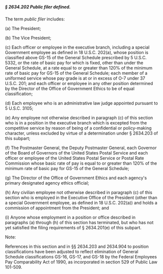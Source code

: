 ##### § 2634.202 Public filer defined. #####

The term *public filer* includes:

(a) The President;

(b) The Vice President;

(c) Each officer or employee in the executive branch, including a special Government employee as defined in 18 U.S.C. 202(a), whose position is classified above GS-15 of the General Schedule prescribed by 5 U.S.C. 5332, or the rate of basic pay for which is fixed, other than under the General Schedule, at a rate equal to or greater than 120% of the minimum rate of basic pay for GS-15 of the General Schedule; each member of a uniformed service whose pay grade is at or in excess of O-7 under 37 U.S.C. 201; and each officer or employee in any other position determined by the Director of the Office of Government Ethics to be of equal classification;

(d) Each employee who is an administrative law judge appointed pursuant to 5 U.S.C. 3105;

(e) Any employee not otherwise described in paragraph (c) of this section who is in a position in the executive branch which is excepted from the competitive service by reason of being of a confidential or policy-making character, unless excluded by virtue of a determination under § 2634.203 of this subpart;

(f) The Postmaster General, the Deputy Postmaster General, each Governor of the Board of Governors of the United States Postal Service and each officer or employee of the United States Postal Service or Postal Rate Commission whose basic rate of pay is equal to or greater than 120% of the minimum rate of basic pay for GS-15 of the General Schedule;

(g) The Director of the Office of Government Ethics and each agency's primary designated agency ethics official;

(h) Any civilian employee not otherwise described in paragraph (c) of this section who is employed in the Executive Office of the President (other than a special Government employee, as defined in 18 U.S.C. 202(a)) and holds a commission of appointment from the President; and

(i) Anyone whose employment in a position or office described in paragraphs (a) through (h) of this section has terminated, but who has not yet satisfied the filing requirements of § 2634.201(e) of this subpart.

Note:

References in this section and in §§ 2634.203 and 2634.904 to position classifications have been adjusted to reflect elimination of General Schedule classifications GS-16, GS-17, and GS-18 by the Federal Employees Pay Comparability Act of 1990, as incorporated in section 529 of Public Law 101-509.